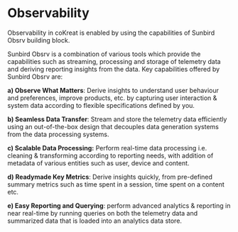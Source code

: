 # Observability

Observability in coKreat is enabled by using the capabilities of Sunbird Obsrv building block.&#x20;

Sunbird Obsrv is a combination of various tools which provide the capabilities such as streaming, processing and storage of telemetry data and deriving reporting insights from the data. Key capabilities offered by Sunbird Obsrv are:

**a) Observe What Matters**: Derive insights to understand user behaviour and preferences, improve products, etc. by capturing user interaction & system data according to flexible specifications defined by you.

**b) Seamless Data Transfer**: Stream and store the telemetry data efficiently using an out-of-the-box design that decouples data generation systems from the data processing systems.

**c) Scalable Data Processing:** Perform real-time data processing i.e. cleaning & transforming according to reporting needs, with addition of metadata of various entities such as user, device and content.&#x20;

**d) Readymade Key Metrics**: Derive insights quickly, from pre-defined summary metrics such as time spent in a session, time spent on a content etc.

**e) Easy Reporting and Querying**: perform advanced analytics & reporting in near real-time by running queries on both the telemetry data and summarized data that is loaded into an analytics data store.
